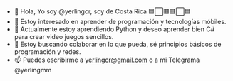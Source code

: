 - 👋 Hola, Yo soy @yerlingcr, soy de Costa Rica 🟦⬜🟥🟥⬜🟦
- 👀 Estoy interesado en aprender de programación y tecnologías móbiles.
- 🌱 Actualmente estoy aprendiendo Python y deseo aprender bien C# para crear video juegos sencillos.
- 💞️ Estoy buscando colaborar en lo que pueda, sé principios básicos de programación y redes.
- 📫 Puedes escribirme a yerlingcr@gmail.com o a mi Telegrama @yerlingmm

<!---
yerlingcr/yerlingcr is a ✨ special ✨ repository because its `README.md` (this file) appears on your GitHub profile.
You can click the Preview link to take a look at your changes.
--->
